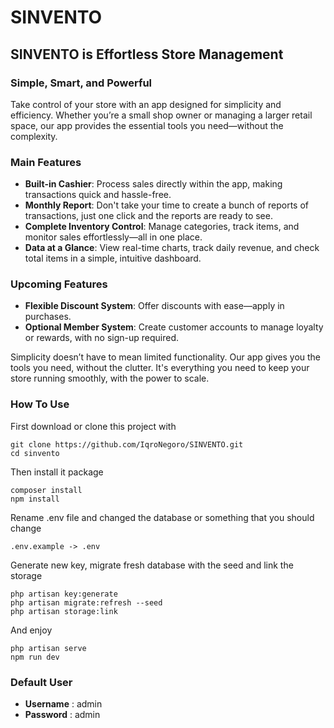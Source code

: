 # SINVENTO
## SINVENTO is Effortless Store Management 

### Simple, Smart, and Powerful
Take control of your store with an app designed for simplicity and efficiency. Whether you’re a small shop owner or managing a larger retail space, our app provides the essential tools you need—without the complexity.

### Main Features
- **Built-in Cashier**: Process sales directly within the app, making transactions quick and hassle-free.
- **Monthly Report**: Don't take your time to create a bunch of reports of transactions, just one click and the reports are ready to see.
- **Complete Inventory Control**: Manage categories, track items, and monitor sales effortlessly—all in one place.
- **Data at a Glance**: View real-time charts, track daily revenue, and check total items in a simple, intuitive dashboard.

### Upcoming Features
- **Flexible Discount System**: Offer discounts with ease—apply in purchases.
- **Optional Member System**: Create customer accounts to manage loyalty or rewards, with no sign-up required.

Simplicity doesn’t have to mean limited functionality. Our app gives you the tools you need, without the clutter. It's everything you need to keep your store running smoothly, with the power to scale.

### How To Use
First download or clone this project with
```
git clone https://github.com/IqroNegoro/SINVENTO.git
cd sinvento
```
Then install it package
```
composer install
npm install
```
Rename .env file and changed the database or something that you should change
```
.env.example -> .env 
```
Generate new key, migrate fresh database with the seed and link the storage
```
php artisan key:generate
php artisan migrate:refresh --seed
php artisan storage:link
```
And enjoy
```
php artisan serve
npm run dev
```

### Default User
- **Username** : admin
- **Password** : admin
